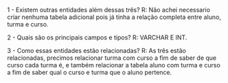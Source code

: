 1 - Existem outras entidades além dessas três?
  R: Não achei necessario criar nenhuma tabela adicional pois já tinha a relação completa entre aluno, turma e curso.

2 - Quais são os principais campos e tipos?
  R: VARCHAR E INT. 

3 - Como essas entidades estão relacionadas?
  R: As três estão relacionadas, precimos relacionar turma com curso a fim de saber de que curso cada turma é, e também relacionar a tabela aluno com turma e curso a fim de saber qual o curso e turma que o aluno pertence.
